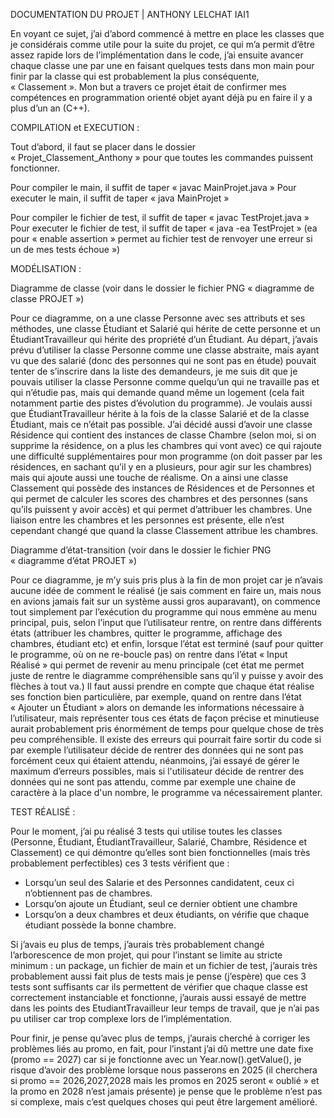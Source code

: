 DOCUMENTATION DU PROJET | ANTHONY LELCHAT IAI1


En voyant ce sujet, j’ai d’abord commencé à mettre en place les classes que je considérais comme utile pour la suite du projet, ce qui m’a permit d’être assez rapide lors de l’implémentation dans le code, j’ai ensuite avancer chaque classe une par une en faisant quelques tests dans mon main pour finir par la classe qui est probablement la plus conséquente, « Classement ». Mon but a travers ce projet était de confirmer mes compétences en programmation orienté objet ayant déjà pu en faire il y a plus d’un an (C++).

COMPILATION et EXECUTION :

Tout d’abord, il faut se placer dans le dossier « Projet_Classement_Anthony » pour que toutes les commandes puissent fonctionner.

Pour compiler le main, il suffit de taper « javac MainProjet.java »
Pour executer le main, il suffit de taper « java MainProjet »

Pour compiler le fichier de test, il suffit de taper « javac TestProjet.java »
Pour executer le fichier de test, il suffit de taper « java -ea TestProjet » (ea pour « enable assertion » permet au fichier test de renvoyer une erreur si un de mes tests échoue »)

MODÉLISATION :

Diagramme de classe (voir dans le dossier le fichier PNG « diagramme de classe PROJET »)

Pour ce diagramme, on a une classe Personne avec ses attributs et ses méthodes, une classe Étudiant et Salarié qui hérite de cette personne et un ÉtudiantTravailleur qui hérite des propriété d’un Étudiant. Au départ, j’avais prévu d’utiliser la classe Personne comme une classe abstraite, mais ayant vu que des salarié (donc des personnes qui ne sont pas en étude) pouvait tenter de s’inscrire dans la liste des demandeurs, je me suis dit que je pouvais utiliser la classe Personne comme quelqu’un qui ne travaille pas et qui n’étudie pas, mais qui demande quand même un logement (cela fait notamment partie des pistes d’évolution du programme). Je voulais aussi que ÉtudiantTravailleur hérite à la fois de la classe Salarié et de la classe Étudiant, mais ce n’était pas possible. J’ai décidé aussi d’avoir une classe Résidence qui contient des instances de classe Chambre (selon moi, si on supprime la résidence, on a plus les chambres qui vont avec) ce qui rajoute une difficulté supplémentaires pour mon programme (on doit passer par les résidences, en sachant qu’il y en a plusieurs, pour agir sur les chambres) mais qui ajoute aussi une touche de réalisme. On a ainsi une classe Classement qui possède des instances de Résidences et de Personnes et qui permet de calculer les scores des chambres et des personnes (sans qu’ils puissent y avoir accès) et qui permet d’attribuer les chambres. Une liaison entre les chambres et les personnes est présente, elle n’est cependant changé que quand la classe Classement attribue les chambres.

Diagramme d’état-transition (voir dans le dossier le fichier PNG « diagramme d’état PROJET »)

Pour ce diagramme, je m’y suis pris plus à la fin de mon projet car je n’avais aucune idée de comment le réalisé (je sais comment en faire un, mais nous en avions jamais fait sur un système aussi gros auparavant), on commence tout simplement par l’exécution du programme qui nous emmène au menu principal, puis, selon l’input que l’utilisateur rentre, on rentre dans différents états (attribuer les chambres, quitter le programme, affichage des chambres, étudiant etc) et enfin, lorsque l’état est terminé (sauf pour quitter le programme, où on ne re-boucle pas) on rentre dans l’état « Input Réalisé » qui permet de revenir au menu principale (cet état me permet juste de rentre le diagramme compréhensible sans qu’il y puisse y avoir des flèches à tout va.) Il faut aussi prendre en compte que chaque état réalise ses fonction bien particulière, par exemple, quand on rentre dans l’état « Ajouter un Étudiant » alors on demande les informations nécessaire à l’utilisateur, mais représenter tous ces états de façon précise et minutieuse aurait probablement pris énormément de temps pour quelque chose de très peu compréhensible. Il existe des erreurs qui pourrait faire sortir du code si par exemple l’utilisateur décide de rentrer des données qui ne sont pas forcément ceux qui étaient attendu, néanmoins, j’ai essayé de gérer le maximum d’erreurs possibles, mais si l'utilisateur décide de rentrer des données qui ne sont pas attendu, comme par exemple une chaine de caractère à la place d'un nombre, le programme va nécessairement planter.

TEST RÉALISÉ :

Pour le moment, j’ai pu réalisé 3 tests qui utilise toutes les classes (Personne, Étudiant, ÉtudiantTravailleur, Salarié, Chambre, Résidence et Classement) ce qui démontre qu’elles sont bien fonctionnelles (mais très probablement perfectibles) ces 3 tests vérifient que :
- Lorsqu’un seul des Salarie et des Personnes candidatent, ceux ci n’obtiennent pas de chambres.
- Lorsqu’on ajoute un Étudiant, seul ce dernier obtient une chambre
- Lorsqu’on a deux chambres et deux étudiants, on vérifie que chaque étudiant possède la bonne chambre.

Si j’avais eu plus de temps, j’aurais très probablement changé l’arborescence de mon projet, qui pour l’instant se limite au stricte minimum : un package, un fichier de main et un fichier de test, j’aurais très probablement aussi fait plus de tests mais je pense (j’espère) que ces 3 tests sont suffisants car ils permettent de vérifier que chaque classe est correctement instanciable et fonctionne, j’aurais aussi essayé de mettre dans les points des EtudiantTravailleur leur temps de travail, que je n’ai pas pu utiliser car trop complexe lors de l’implémentation.

Pour finir, je pense qu’avec plus de temps, j’aurais cherché à corriger les problèmes liés au promo, en fait, pour l’instant j’ai dû mettre une date fixe (promo == 2027) car si je fonctionne avec un Year.now().getValue(), je risque d’avoir des problème lorsque nous passerons en 2025 (il cherchera si promo == 2026,2027,2028 mais les promos en 2025 seront « oublié » et la promo en 2028 n’est jamais présente) je pense que le problème n’est pas si complexe, mais c’est quelques choses qui peut être largement amélioré.
